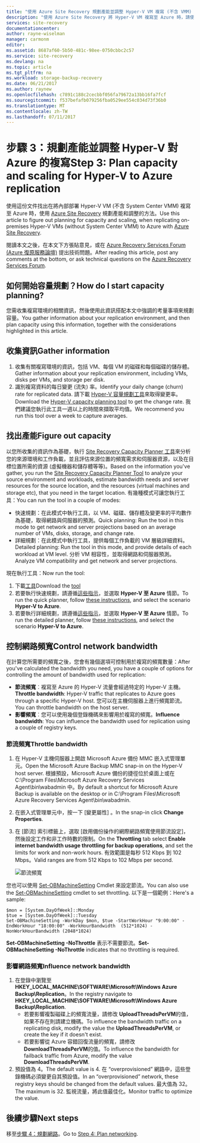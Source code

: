 ```yaml
---
title: "使用 Azure Site Recovery 規劃產能並調整 Hyper-V VM 複寫 (不含 VMM) 至 Azure | Microsoft Docs"
description: "使用 Azure Site Recovery 將 Hyper-V VM 複寫至 Azure 時，請使用本文規劃產能和調整"
services: site-recovery
documentationcenter: 
author: rayne-wiselman
manager: carmonm
editor: 
ms.assetid: 8687af60-5b50-481c-98ee-0750cbbc2c57
ms.service: site-recovery
ms.devlang: na
ms.topic: article
ms.tgt_pltfrm: na
ms.workload: storage-backup-recovery
ms.date: 06/21/2017
ms.author: raynew
ms.openlocfilehash: c7891c188c2cecbbf056fa79672a13bb16fa7fcf
ms.sourcegitcommit: f537befafb079256fba0529ee554c034d73f36b0
ms.translationtype: MT
ms.contentlocale: zh-TW
ms.lasthandoff: 07/11/2017
---
```

# <a name="step-3-plan-capacity-and-scaling-for-hyper-v-to-azure-replication"></a><span data-ttu-id="3a448-103">步驟 3：規劃產能並調整 Hyper-V 對 Azure 的複寫</span><span class="sxs-lookup"><span data-stu-id="3a448-103">Step 3: Plan capacity and scaling for Hyper-V to Azure replication</span></span>

<span data-ttu-id="3a448-104">使用這份文件找出在將內部部署 Hyper-V VM (不含 System Center VMM) 複寫至 Azure 時，使用 [Azure Site Recovery](site-recovery-overview.md) 規劃產能和調整的方法。</span><span class="sxs-lookup"><span data-stu-id="3a448-104">Use this article to figure out planning for capacity and scaling, when replicating on-premises Hyper-V VMs (without System Center VMM) to Azure with [Azure Site Recovery](site-recovery-overview.md).</span></span>

<span data-ttu-id="3a448-105">閱讀本文之後，在本文下方張貼意見，或在 [Azure Recovery Services Forum (Azure 復原服務論壇)](https://social.msdn.microsoft.com/forums/azure/home?forum=hypervrecovmgr) 提出技術問題。</span><span class="sxs-lookup"><span data-stu-id="3a448-105">After reading this article, post any comments at the bottom, or ask technical questions on the [Azure Recovery Services Forum](https://social.msdn.microsoft.com/forums/azure/home?forum=hypervrecovmgr).</span></span>


## <a name="how-do-i-start-capacity-planning"></a><span data-ttu-id="3a448-106">如何開始容量規劃？</span><span class="sxs-lookup"><span data-stu-id="3a448-106">How do I start capacity planning?</span></span>


<span data-ttu-id="3a448-107">您需收集複寫環境的相關資訊，然後使用此資訊搭配本文中強調的考量事項來規劃容量。</span><span class="sxs-lookup"><span data-stu-id="3a448-107">You gather information about your replication environment, and then plan capacity using this information, together with the considerations highlighted in this article.</span></span>


## <a name="gather-information"></a><span data-ttu-id="3a448-108">收集資訊</span><span class="sxs-lookup"><span data-stu-id="3a448-108">Gather information</span></span>

1. <span data-ttu-id="3a448-109">收集有關複寫環境的資訊，包括 VM、每個 VM 的磁碟和每個磁碟的儲存體。</span><span class="sxs-lookup"><span data-stu-id="3a448-109">Gather information about your replication environment, including VMs, disks per VMs, and storage per disk.</span></span>
2. <span data-ttu-id="3a448-110">識別複寫資料的每日變更 (流失) 率。</span><span class="sxs-lookup"><span data-stu-id="3a448-110">Identify your daily change (churn) rate for replicated data.</span></span> <span data-ttu-id="3a448-111">請下載 [Hyper-V 容量規劃工具](https://www.microsoft.com/download/details.aspx?id=39057)來取得變更率。</span><span class="sxs-lookup"><span data-stu-id="3a448-111">Download the [Hyper-V capacity planning tool](https://www.microsoft.com/download/details.aspx?id=39057) to get the change rate.</span></span> <span data-ttu-id="3a448-112">我們建議您執行此工具一週以上的時間來擷取平均值。</span><span class="sxs-lookup"><span data-stu-id="3a448-112">We recommend you run this tool over a week to capture averages.</span></span>
 

## <a name="figure-out-capacity"></a><span data-ttu-id="3a448-113">找出產能</span><span class="sxs-lookup"><span data-stu-id="3a448-113">Figure out capacity</span></span>

<span data-ttu-id="3a448-114">以您所收集的資訊作為基礎，執行 [Site Recovery Capacity Planner 工具](http://aka.ms/asr-capacity-planner-excel)來分析您的來源環境和工作負載，並且評估來源位置的頻寬需求和伺服器資源，以及在目標位置所需的資源 (虛擬機器和儲存體等等)。</span><span class="sxs-lookup"><span data-stu-id="3a448-114">Based on the information you've gather, you run the [Site Recovery Capacity Planner Tool](http://aka.ms/asr-capacity-planner-excel) to analyze your source environment and workloads, estimate bandwidth needs and server resources for the source location, and the resources (virtual machines and storage etc), that you need in the target location.</span></span> <span data-ttu-id="3a448-115">有幾種模式可讓您執行工具：</span><span class="sxs-lookup"><span data-stu-id="3a448-115">You can run the tool in a couple of modes:</span></span>

- <span data-ttu-id="3a448-116">快速規劃：在此模式中執行工具，以 VM、磁碟、儲存體及變更率的平均數作為基礎，取得網路與伺服器的預測。</span><span class="sxs-lookup"><span data-stu-id="3a448-116">Quick planning: Run the tool in this mode to get network and server projections based on an average number of VMs, disks, storage, and change rate.</span></span>
- <span data-ttu-id="3a448-117">詳細規劃：在此模式中執行工具，提供每個工作負載的 VM 層級詳細資料。</span><span class="sxs-lookup"><span data-stu-id="3a448-117">Detailed planning: Run the tool in this mode, and provide details of each workload at VM level.</span></span> <span data-ttu-id="3a448-118">分析 VM 相容性，並取得網路和伺服器預測。</span><span class="sxs-lookup"><span data-stu-id="3a448-118">Analyze VM compatibility and get network and server projections.</span></span>

<span data-ttu-id="3a448-119">現在執行工具：</span><span class="sxs-lookup"><span data-stu-id="3a448-119">Now run the tool:</span></span>

1. <span data-ttu-id="3a448-120">下載[工具](http://aka.ms/asr-capacity-planner-excel)</span><span class="sxs-lookup"><span data-stu-id="3a448-120">Download the [tool](http://aka.ms/asr-capacity-planner-excel)</span></span>
2. <span data-ttu-id="3a448-121">若要執行快速規劃，請遵循[這些指示](site-recovery-capacity-planner.md#run-the-quick-planner)，並選取 **Hyper-V 至 Azure** 情節。</span><span class="sxs-lookup"><span data-stu-id="3a448-121">To run the quick planner, follow [these instructions](site-recovery-capacity-planner.md#run-the-quick-planner), and select the scenario **Hyper-V to Azure**.</span></span>
3. <span data-ttu-id="3a448-122">若要執行詳細規劃，請遵循[這些指示](site-recovery-capacity-planner.md#run-the-detailed-planner)，並選取 **Hyper-V 至 Azure** 情節。</span><span class="sxs-lookup"><span data-stu-id="3a448-122">To run the detailed planner, follow [these instructions](site-recovery-capacity-planner.md#run-the-detailed-planner), and select the scenario **Hyper-V to Azure**.</span></span>

## <a name="control-network-bandwidth"></a><span data-ttu-id="3a448-123">控制網路頻寬</span><span class="sxs-lookup"><span data-stu-id="3a448-123">Control network bandwidth</span></span>

<span data-ttu-id="3a448-124">在計算您所需要的頻寬之後，您會有幾個選項可控制用於複寫的頻寬數量：</span><span class="sxs-lookup"><span data-stu-id="3a448-124">After you've calculated the bandwidth you need, you have a couple of options for controlling the amount of bandwidth used for replication:</span></span>

* <span data-ttu-id="3a448-125">**節流頻寬**︰複寫至 Azure 的 Hyper-V 流量會經過特定的 Hyper-V 主機。</span><span class="sxs-lookup"><span data-stu-id="3a448-125">**Throttle bandwidth**: Hyper-V traffic that replicates to Azure goes through a specific Hyper-V host.</span></span> <span data-ttu-id="3a448-126">您可以在主機伺服器上進行頻寬節流。</span><span class="sxs-lookup"><span data-stu-id="3a448-126">You can throttle bandwidth on the host server.</span></span>
* <span data-ttu-id="3a448-127">**影響頻寬**︰您可以使用幾個登錄機碼來影響用於複寫的頻寬。</span><span class="sxs-lookup"><span data-stu-id="3a448-127">**Influence bandwidth**: You can influence the bandwidth used for replication using a couple of registry keys.</span></span>

### <a name="throttle-bandwidth"></a><span data-ttu-id="3a448-128">節流頻寬</span><span class="sxs-lookup"><span data-stu-id="3a448-128">Throttle bandwidth</span></span>
1. <span data-ttu-id="3a448-129">在 Hyper-V 主機伺服器上開啟 Microsoft Azure 備份 MMC 嵌入式管理單元。</span><span class="sxs-lookup"><span data-stu-id="3a448-129">Open the Microsoft Azure Backup MMC snap-in on the Hyper-V host server.</span></span> <span data-ttu-id="3a448-130">根據預設，Microsoft Azure 備份的捷徑位於桌面上或在 C:\Program Files\Microsoft Azure Recovery Services Agent\bin\wabadmin 中。</span><span class="sxs-lookup"><span data-stu-id="3a448-130">By default a shortcut for Microsoft Azure Backup is available on the desktop or in C:\Program Files\Microsoft Azure Recovery Services Agent\bin\wabadmin.</span></span>
2. <span data-ttu-id="3a448-131">在嵌入式管理單元中，按一下 [變更屬性] 。</span><span class="sxs-lookup"><span data-stu-id="3a448-131">In the snap-in click **Change Properties**.</span></span>
3. <span data-ttu-id="3a448-132">在 [節流] 索引標籤上，選取 [啟用備份操作的網際網路頻寬使用節流設定]，然後設定工作和非工作時數的限制。</span><span class="sxs-lookup"><span data-stu-id="3a448-132">On the **Throttling** tab select **Enable internet bandwidth usage throttling for backup operations**, and set the limits for work and non-work hours.</span></span> <span data-ttu-id="3a448-133">有效範圍是每秒 512 Kbps 到 102 Mbps。</span><span class="sxs-lookup"><span data-stu-id="3a448-133">Valid ranges are from 512 Kbps to 102 Mbps per second.</span></span>

    ![節流頻寬](./media/hyper-v-site-walkthrough-capacity/throttle2.png)

<span data-ttu-id="3a448-135">您也可以使用 [Set-OBMachineSetting](https://technet.microsoft.com/library/hh770409.aspx) Cmdlet 來設定節流。</span><span class="sxs-lookup"><span data-stu-id="3a448-135">You can also use the [Set-OBMachineSetting](https://technet.microsoft.com/library/hh770409.aspx) cmdlet to set throttling.</span></span> <span data-ttu-id="3a448-136">以下是一個範例：</span><span class="sxs-lookup"><span data-stu-id="3a448-136">Here's a sample:</span></span>

    $mon = [System.DayOfWeek]::Monday
    $tue = [System.DayOfWeek]::Tuesday
    Set-OBMachineSetting -WorkDay $mon, $tue -StartWorkHour "9:00:00" -EndWorkHour "18:00:00" -WorkHourBandwidth  (512*1024) -NonWorkHourBandwidth (2048*1024)

<span data-ttu-id="3a448-137">**Set-OBMachineSetting -NoThrottle** 表示不需要節流。</span><span class="sxs-lookup"><span data-stu-id="3a448-137">**Set-OBMachineSetting -NoThrottle** indicates that no throttling is required.</span></span>

### <a name="influence-network-bandwidth"></a><span data-ttu-id="3a448-138">影響網路頻寬</span><span class="sxs-lookup"><span data-stu-id="3a448-138">Influence network bandwidth</span></span>
1. <span data-ttu-id="3a448-139">在登錄中瀏覽至 **HKEY_LOCAL_MACHINE\SOFTWARE\Microsoft\Windows Azure Backup\Replication**。</span><span class="sxs-lookup"><span data-stu-id="3a448-139">In the registry navigate to **HKEY_LOCAL_MACHINE\SOFTWARE\Microsoft\Windows Azure Backup\Replication**.</span></span>
   * <span data-ttu-id="3a448-140">若要影響複製磁碟上的頻寬流量，請修改 **UploadThreadsPerVM**的值，如果不存在則請建立機碼。</span><span class="sxs-lookup"><span data-stu-id="3a448-140">To influence the bandwidth traffic on a replicating disk, modify the value the **UploadThreadsPerVM**, or create the key if it doesn't exist.</span></span>
   * <span data-ttu-id="3a448-141">若要影響從 Azure 容錯回復流量的頻寬，請修改 **DownloadThreadsPerVM**的值。</span><span class="sxs-lookup"><span data-stu-id="3a448-141">To influence the bandwidth for failback traffic from Azure, modify the value **DownloadThreadsPerVM**.</span></span>
2. <span data-ttu-id="3a448-142">預設值為 4。</span><span class="sxs-lookup"><span data-stu-id="3a448-142">The default value is 4.</span></span> <span data-ttu-id="3a448-143">在 “overprovisioned” 網路中，這些登錄機碼必須變更自其預設值。</span><span class="sxs-lookup"><span data-stu-id="3a448-143">In an “overprovisioned” network, these registry keys should be changed from the default values.</span></span> <span data-ttu-id="3a448-144">最大值為 32。</span><span class="sxs-lookup"><span data-stu-id="3a448-144">The maximum is 32.</span></span> <span data-ttu-id="3a448-145">監視流量，將此值最佳化。</span><span class="sxs-lookup"><span data-stu-id="3a448-145">Monitor traffic to optimize the value.</span></span>

## <a name="next-steps"></a><span data-ttu-id="3a448-146">後續步驟</span><span class="sxs-lookup"><span data-stu-id="3a448-146">Next steps</span></span>

<span data-ttu-id="3a448-147">移至[步驟 4：規劃網路](hyper-v-site-walkthrough-network.md)。</span><span class="sxs-lookup"><span data-stu-id="3a448-147">Go to [Step 4: Plan networking](hyper-v-site-walkthrough-network.md).</span></span>
